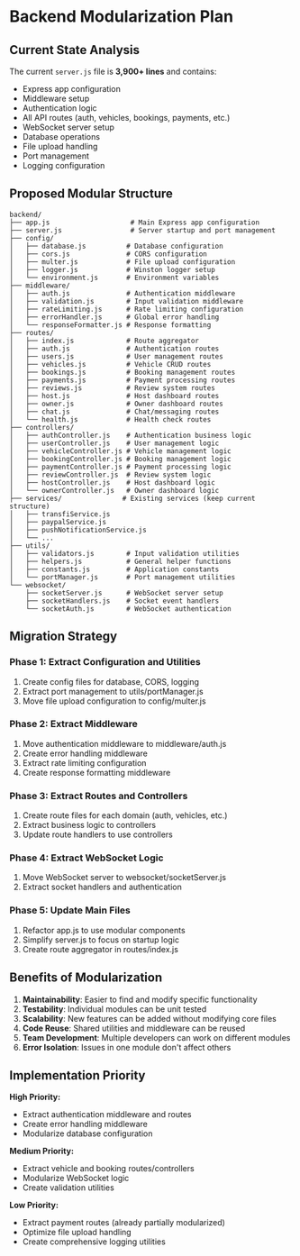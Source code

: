 # Backend Modularization Plan

## Current State Analysis

The current `server.js` file is **3,900+ lines** and contains:
- Express app configuration
- Middleware setup
- Authentication logic
- All API routes (auth, vehicles, bookings, payments, etc.)
- WebSocket server setup
- Database operations
- File upload handling
- Port management
- Logging configuration

## Proposed Modular Structure

```
backend/
├── app.js                    # Main Express app configuration
├── server.js                 # Server startup and port management
├── config/
│   ├── database.js          # Database configuration
│   ├── cors.js              # CORS configuration
│   ├── multer.js            # File upload configuration
│   ├── logger.js            # Winston logger setup
│   └── environment.js       # Environment variables
├── middleware/
│   ├── auth.js              # Authentication middleware
│   ├── validation.js        # Input validation middleware
│   ├── rateLimiting.js      # Rate limiting configuration
│   ├── errorHandler.js      # Global error handling
│   └── responseFormatter.js # Response formatting
├── routes/
│   ├── index.js             # Route aggregator
│   ├── auth.js              # Authentication routes
│   ├── users.js             # User management routes
│   ├── vehicles.js          # Vehicle CRUD routes
│   ├── bookings.js          # Booking management routes
│   ├── payments.js          # Payment processing routes
│   ├── reviews.js           # Review system routes
│   ├── host.js              # Host dashboard routes
│   ├── owner.js             # Owner dashboard routes
│   ├── chat.js              # Chat/messaging routes
│   └── health.js            # Health check routes
├── controllers/
│   ├── authController.js    # Authentication business logic
│   ├── userController.js    # User management logic
│   ├── vehicleController.js # Vehicle management logic
│   ├── bookingController.js # Booking management logic
│   ├── paymentController.js # Payment processing logic
│   ├── reviewController.js  # Review system logic
│   ├── hostController.js    # Host dashboard logic
│   └── ownerController.js   # Owner dashboard logic
├── services/               # Existing services (keep current structure)
│   ├── transfiService.js
│   ├── paypalService.js
│   ├── pushNotificationService.js
│   └── ...
├── utils/
│   ├── validators.js        # Input validation utilities
│   ├── helpers.js           # General helper functions
│   ├── constants.js         # Application constants
│   └── portManager.js       # Port management utilities
└── websocket/
    ├── socketServer.js      # WebSocket server setup
    ├── socketHandlers.js    # Socket event handlers
    └── socketAuth.js        # WebSocket authentication
```

## Migration Strategy

### Phase 1: Extract Configuration and Utilities
1. Create config files for database, CORS, logging
2. Extract port management to utils/portManager.js
3. Move file upload configuration to config/multer.js

### Phase 2: Extract Middleware
1. Move authentication middleware to middleware/auth.js
2. Create error handling middleware
3. Extract rate limiting configuration
4. Create response formatting middleware

### Phase 3: Extract Routes and Controllers
1. Create route files for each domain (auth, vehicles, etc.)
2. Extract business logic to controllers
3. Update route handlers to use controllers

### Phase 4: Extract WebSocket Logic
1. Move WebSocket server to websocket/socketServer.js
2. Extract socket handlers and authentication

### Phase 5: Update Main Files
1. Refactor app.js to use modular components
2. Simplify server.js to focus on startup logic
3. Create route aggregator in routes/index.js

## Benefits of Modularization

1. **Maintainability**: Easier to find and modify specific functionality
2. **Testability**: Individual modules can be unit tested
3. **Scalability**: New features can be added without modifying core files
4. **Code Reuse**: Shared utilities and middleware can be reused
5. **Team Development**: Multiple developers can work on different modules
6. **Error Isolation**: Issues in one module don't affect others

## Implementation Priority

**High Priority:**
- Extract authentication middleware and routes
- Create error handling middleware
- Modularize database configuration

**Medium Priority:**
- Extract vehicle and booking routes/controllers
- Modularize WebSocket logic
- Create validation utilities

**Low Priority:**
- Extract payment routes (already partially modularized)
- Optimize file upload handling
- Create comprehensive logging utilities

